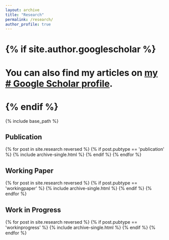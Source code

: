```yaml
---
layout: archive
title: "Research"
permalink: /research/
author_profile: true
---
```


# {% if site.author.googlescholar %}
#   <div class="wordwrap">You can also find my articles on <a href="{{site.author.googlescholar}}">my # Google Scholar profile</a>.</div>
# {% endif %}

{% include base_path %}

## Publication
{% for post in site.research reversed %}
  {% if post.pubtype == 'publication' %}
      {% include archive-single.html %}
  {% endif %}
{% endfor %}


## Working Paper
{% for post in site.research reversed %}
  {% if post.pubtype == 'workingpaper' %}
      {% include archive-single.html %}
  {% endif %}
{% endfor %}

## Work in Progress
{% for post in site.research reversed %}
  {% if post.pubtype == 'workinprogress' %}
      {% include archive-single.html %}
  {% endif %}
{% endfor %}
